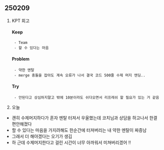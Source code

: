 

## 250209

1. KPT 회고
    #### Keep
        - Team
        - 할 수 있다는 마음 


    #### Problem
        - 약한 멘탈
        - merge 충돌을 잡아도 계속 오류가 나서 결국 코드 500줄 수제 머지 엔딩..


    #### Try
        - 안된다고 상심하지말고 밖에 10분이라도 쉬다오면서 리프레쉬 할 필요가 있는 거 같음
        


2. 오늘
- 괜히 수제머지하다가 혼자 멘탈 터져서 우울했는데 코치님과 상담을 하고나서 한결 편안해졌다
- 할 수 있다는 마음을 가지려해도 한순간에 터져버리는 내 약한 멘탈이 짜증남
- 그래서 더 해야겠다는 오기가 생김 
- 하 근데 수제머지한다고 걸린 시간이 너무 아까워서 미쳐버리겠어 !! 



